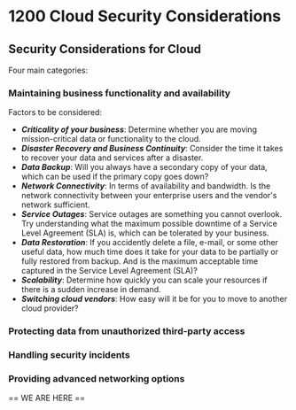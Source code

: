 # 1200 Cloud Security Considerations

## Security Considerations for Cloud

Four main categories:

### Maintaining business functionality and availability

Factors to be considered:

- ***Criticality of your business***: Determine whether you are moving mission-critical data or functionality to the cloud.
- ***Disaster Recovery and Business Continuity***: Consider the time it takes to recover your data and services after a disaster.
- ***Data Backup***: Will you always have a secondary copy of your data, which can be used if the primary copy goes down?
- ***Network Connectivity***: In terms of availability and bandwidth. Is the network connectivity between your enterprise users and the vendor's network sufficient. 
- ***Service Outages***: Service outages are something you cannot overlook. Try understanding what the maximum possible downtime of a Service Level Agreement (SLA) is, which can be tolerated by your business.
- ***Data Restoration***: If you accidently delete a file, e-mail, or some other useful data, how much time does it take for your data to be partially or fully restored from backup. And is the maximum acceptable time captured in the Service Level Agreement (SLA)?
- ***Scalability***: Determine how quickly you can scale your resources if there is a sudden increase in demand.
- ***Switching cloud vendors***: How easy will it be for you to move to another cloud provider?

### Protecting data from unauthorized third-party access



### Handling security incidents



### Providing advanced networking options








== WE ARE HERE ==
